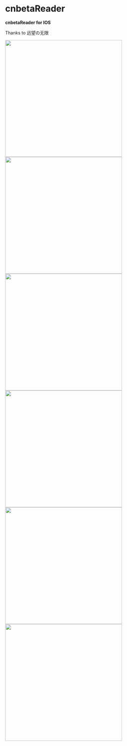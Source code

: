 # cnbetaReader
**cnbetaReader for IOS**

Thanks to 远望の无限

<img src="https://raw.githubusercontent.com/DieJob/cnbetaReader/master/screenshot/1.png" width="375">
<img src="https://raw.githubusercontent.com/DieJob/cnbetaReader/master/screenshot/2.png" width="375">
<img src="https://raw.githubusercontent.com/DieJob/cnbetaReader/master/screenshot/3.png" width="375">
<img src="https://raw.githubusercontent.com/DieJob/cnbetaReader/master/screenshot/4.png" width="375">
<img src="https://raw.githubusercontent.com/DieJob/cnbetaReader/master/screenshot/5.png" width="375">
<img src="https://raw.githubusercontent.com/DieJob/cnbetaReader/master/screenshot/6.png" width="375">
